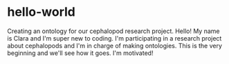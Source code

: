 # hello-world
Creating an ontology for our cephalopod research project.
Hello! My name is Clara and I'm super new to coding. I'm participating in a research project about cephalopods and I'm in charge of making ontologies. This is the very beginning and we'll see how it goes. I'm motivated!
